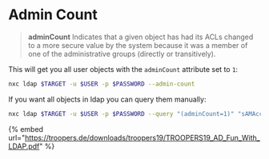 # Admin Count

> **adminCount** Indicates that a given object has had its ACLs changed to a more secure value by the system because it was a member of one of the administrative groups (directly or transitively).

This will get you all user objects with the `adminCount` attribute set to `1`:

```bash
nxc ldap $TARGET -u $USER -p $PASSWORD --admin-count
```

If you want all objects in ldap you can query them manually:

```bash
nxc ldap $TARGET -u $USER -p $PASSWORD --query "(adminCount=1)" "sAMAccountName"
```

{% embed url="https://troopers.de/downloads/troopers19/TROOPERS19_AD_Fun_With_LDAP.pdf" %}
